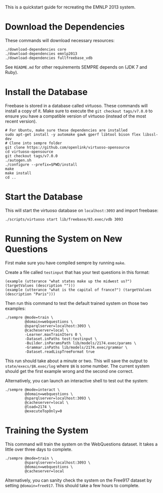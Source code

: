 This is a quickstart guide for recreating the EMNLP 2013 system.

# Download the Dependencies

These commands will download necessary resources:

    ./download-dependencies core
    ./download-dependencies emnlp2013
    ./download-dependencies fullfreebase_vdb

See `README.md` for other requirements SEMPRE depends on
(JDK 7 and Ruby).

# Install the Database

Freebase is stored in a database called virtuoso. These commands will
install a copy of it. Make sure to execute the `git checkout tags/v7.0.0`
to ensure you have a compatible version of virtuoso (instead of the most
recent version).

    # For Ubuntu, make sure these dependencies are installed
    sudo apt-get install -y automake gawk gperf libtool bison flex libssl-dev
    # Clone into sempre folder
    git clone https://github.com/openlink/virtuoso-opensource
    cd virtuoso-opensource
    git checkout tags/v7.0.0
    ./autogen.sh
    ./configure --prefix=$PWD/install
    make
    make install
    cd ..

# Start the Database

This will start the virtuoso database on `localhost:3093` and import freebase:

    ./scripts/virtuoso start lib/freebase/93.exec/vdb 3093

# Running the System on New Questions

First make sure you have compiled sempre by running `make`.

Create a file called `testinput` that has your test questions in this format:

    (example (utterance "what states make up the midwest us?") (targetValues (description "")))
    (example (utterance "what is the capital of france?") (targetValues (description "Paris")))

Then run this command to test the default trained system on those two examples:

    ./sempre @mode=train \
             @domain=webquestions \
             @sparqlserver=localhost:3093 \
             @cacheserver=local \
             -Learner.maxTrainIters 0 \
             -Dataset.inPaths test:testinput \
             -Builder.inParamsPath lib/models/2174.exec/params \
             -Grammar.inPaths lib/models/2174.exec/grammar \
             -Dataset.readLispTreeFormat true

This run should take about a minute or two.  This will save the output to
`state/execs/$N.exec/log` where `$N` is some number.  The current system should
get the first example wrong and the second one correct.

Alternatively, you can launch an interactive shell to test out the system:

    ./sempre @mode=interact \
             @domain=webquestions \
             @sparqlserver=localhost:3093 \
             @cacheserver=local \
             @load=2174 \
             @executeTopOnly=0

# Training the System

This command will train the system on the WebQuestions dataset. It takes
a little over three days to complete.

    ./sempre @mode=train \
             @sparqlserver=localhost:3093 \
             @domain=webquestions \
             @cacheserver=local

Alternatively, you can sanity check the system on the Free917 dataset by
setting `@domain=free917`. This should take a few hours to complete.
